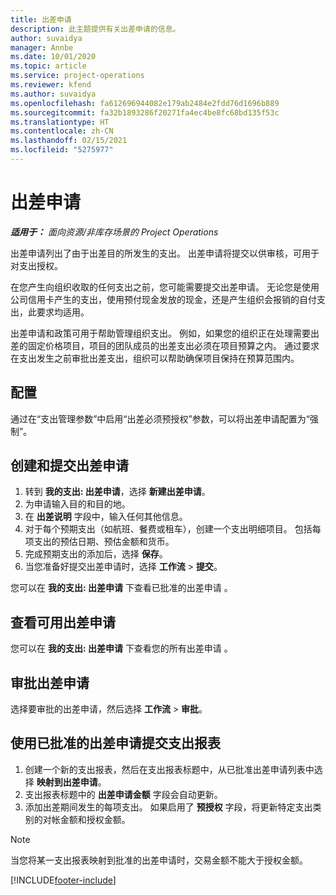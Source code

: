 ```yaml
---
title: 出差申请
description: 此主题提供有关出差申请的信息。
author: suvaidya
manager: Annbe
ms.date: 10/01/2020
ms.topic: article
ms.service: project-operations
ms.reviewer: kfend
ms.author: suvaidya
ms.openlocfilehash: fa612696944082e179ab2484e2fdd76d1696b889
ms.sourcegitcommit: fa32b1893286f20271fa4ec4be8fc68bd135f53c
ms.translationtype: HT
ms.contentlocale: zh-CN
ms.lasthandoff: 02/15/2021
ms.locfileid: "5275977"
---
```

# <a name="travel-requisitions"></a>出差申请

_**适用于：** 面向资源/非库存场景的 Project Operations_

出差申请列出了由于出差目的所发生的支出。 出差申请将提交以供审核，可用于对支出授权。

在您产生向组织收取的任何支出之前，您可能需要提交出差申请。 无论您是使用公司信用卡产生的支出，使用预付现金发放的现金，还是产生组织会报销的自付支出，此要求均适用。

出差申请和政策可用于帮助管理组织支出。 例如，如果您的组织正在处理需要出差的固定价格项目，项目的团队成员的出差支出必须在项目预算之内。 通过要求在支出发生之前审批出差支出，组织可以帮助确保项目保持在预算范围内。

## <a name="configuration"></a>配置 

通过在“支出管理参数”中启用“出差必须预授权”参数，可以将出差申请配置为“强制”。 

## <a name="create-and-submit-a-travel-requisition"></a>创建和提交出差申请

1. 转到 **我的支出: 出差申请**，选择 **新建出差申请**。
2. 为申请输入目的和目的地。
3. 在 **出差说明** 字段中，输入任何其他信息。 
4. 对于每个预期支出（如航班、餐费或租车），创建一个支出明细项目。 包括每项支出的预估日期、预估金额和货币。 
5. 完成预期支出的添加后，选择 **保存**。
6. 当您准备好提交出差申请时，选择 **工作流** > **提交**。

您可以在 **我的支出: 出差申请** 下查看已批准的出差申请 。 

## <a name="view-available-travel-requisitions"></a>查看可用出差申请

您可以在 **我的支出: 出差申请** 下查看您的所有出差申请 。

## <a name="approve-travel-requisitions"></a>审批出差申请

选择要审批的出差申请，然后选择 **工作流** > **审批**。  

## <a name="submit-an-expense-report-using-your-approved-travel-requisition"></a>使用已批准的出差申请提交支出报表

1. 创建一个新的支出报表，然后在支出报表标题中，从已批准出差申请列表中选择 **映射到出差申请**。
2. 支出报表标题中的 **出差申请金额** 字段会自动更新。
3. 添加出差期间发生的每项支出。 如果启用了 **预授权** 字段，将更新特定支出类别的对帐金额和授权金额。

> [!NOTE]
> 当您将某一支出报表映射到批准的出差申请时，交易金额不能大于授权金额。 


[!INCLUDE[footer-include](../includes/footer-banner.md)]